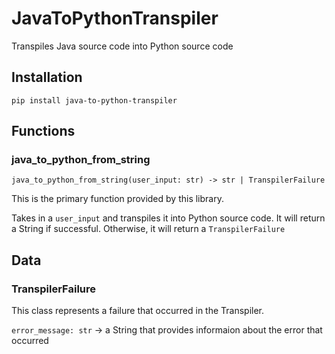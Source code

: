 # JavaToPythonTranspiler
Transpiles Java source code into Python source code

## Installation
```
pip install java-to-python-transpiler
```

## Functions

### java_to_python_from_string
`java_to_python_from_string(user_input: str) -> str | TranspilerFailure`

This is the primary function provided by this library.

Takes in a `user_input` and transpiles it into Python source code. It will return
a String if successful. Otherwise, it will return a `TranspilerFailure`

## Data

### TranspilerFailure

This class represents a failure that occurred in the Transpiler.

`error_message: str` -> a String that provides informaion about the error that
occurred 

